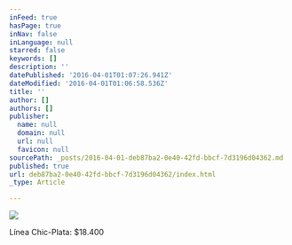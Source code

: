 ```yaml
---
inFeed: true
hasPage: true
inNav: false
inLanguage: null
starred: false
keywords: []
description: ''
datePublished: '2016-04-01T01:07:26.941Z'
dateModified: '2016-04-01T01:06:58.536Z'
title: ''
author: []
authors: []
publisher:
  name: null
  domain: null
  url: null
  favicon: null
sourcePath: _posts/2016-04-01-deb87ba2-0e40-42fd-bbcf-7d3196d04362.md
published: true
url: deb87ba2-0e40-42fd-bbcf-7d3196d04362/index.html
_type: Article

---
```

![](https://the-grid-user-content.s3-us-west-2.amazonaws.com/008c2a52-723d-4234-96df-aa4da3e2a448.png)

Línea Chic-Plata: $18.400